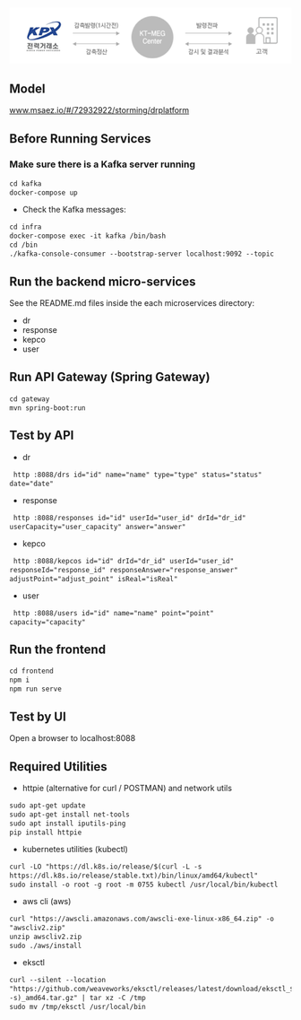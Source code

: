 # 


![대체 텍스트](images/domain_info.png)

## Model
www.msaez.io/#/72932922/storming/drplatform

## Before Running Services
### Make sure there is a Kafka server running
```
cd kafka
docker-compose up
```
- Check the Kafka messages:
```
cd infra
docker-compose exec -it kafka /bin/bash
cd /bin
./kafka-console-consumer --bootstrap-server localhost:9092 --topic
```

## Run the backend micro-services
See the README.md files inside the each microservices directory:

- dr
- response
- kepco
- user


## Run API Gateway (Spring Gateway)
```
cd gateway
mvn spring-boot:run
```

## Test by API
- dr
```
 http :8088/drs id="id" name="name" type="type" status="status" date="date" 
```
- response
```
 http :8088/responses id="id" userId="user_id" drId="dr_id" userCapacity="user_capacity" answer="answer" 
```
- kepco
```
 http :8088/kepcos id="id" drId="dr_id" userId="user_id" responseId="response_id" responseAnswer="response_answer" adjustPoint="adjust_point" isReal="isReal" 
```
- user
```
 http :8088/users id="id" name="name" point="point" capacity="capacity" 
```


## Run the frontend
```
cd frontend
npm i
npm run serve
```

## Test by UI
Open a browser to localhost:8088

## Required Utilities

- httpie (alternative for curl / POSTMAN) and network utils
```
sudo apt-get update
sudo apt-get install net-tools
sudo apt install iputils-ping
pip install httpie
```

- kubernetes utilities (kubectl)
```
curl -LO "https://dl.k8s.io/release/$(curl -L -s https://dl.k8s.io/release/stable.txt)/bin/linux/amd64/kubectl"
sudo install -o root -g root -m 0755 kubectl /usr/local/bin/kubectl
```

- aws cli (aws)
```
curl "https://awscli.amazonaws.com/awscli-exe-linux-x86_64.zip" -o "awscliv2.zip"
unzip awscliv2.zip
sudo ./aws/install
```

- eksctl 
```
curl --silent --location "https://github.com/weaveworks/eksctl/releases/latest/download/eksctl_$(uname -s)_amd64.tar.gz" | tar xz -C /tmp
sudo mv /tmp/eksctl /usr/local/bin
```

